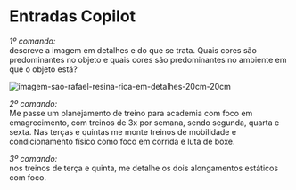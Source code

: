 # Entradas Copilot

*1º comando:*  
descreve a imagem em detalhes e do que se trata. Quais cores são predominantes no objeto e quais cores são predominantes no ambiente em que o objeto está?  

![imagem-sao-rafael-resina-rica-em-detalhes-20cm-20cm](https://github.com/user-attachments/assets/5de00ceb-7bf8-4ec9-b315-84ced79ae7a7)  

*2º comando:*  
Me passe um planejamento de treino para academia com foco em emagrecimento, com treinos de 3x por semana, sendo segunda, quarta e sexta.
Nas terças e quintas me monte treinos de mobilidade e condicionamento físico como foco em corrida e luta de boxe.

*3º comando:*  
nos treinos de terça e quinta, me detalhe os dois alongamentos estáticos com foco.
